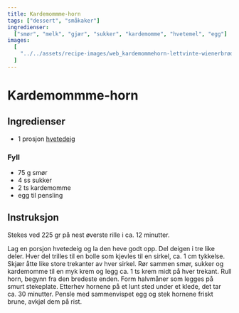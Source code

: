 ```yaml
---
title: Kardemommme-horn
tags: ["dessert", "småkaker"]
ingredienser:
  ["smør", "melk", "gjær", "sukker", "kardemomme", "hvetemel", "egg"]
images:
  [
    "../../assets/recipe-images/web_kardemommehorn-lettvinte-wienerbrød-mandelknytter.jpg",
  ]
---
```


# Kardemommme-horn

## Ingredienser

- 1 prosjon [hvetedeig](./hvetedeig)

### Fyll

- 75 g smør
- 4 ss sukker
- 2 ts kardemomme
- egg til pensling

## Instruksjon

Stekes ved 225 gr på nest øverste rille i ca. 12 minutter.

Lag en porsjon hvetedeig og la den heve godt opp. Del deigen i tre like deler. Hver del trilles til en bolle som kjevles til en sirkel, ca. 1 cm tykkelse. Skjær åtte like store trekanter av hver sirkel. Rør sammen smør, sukker og kardemomme til en myk krem og legg ca. 1 ts krem midt på hver trekant. Rull horn, begynn fra den bredeste enden. Form halvmåner som legges på smurt stekeplate. Etterhev hornene på et lunt sted under et klede, det tar ca. 30 minutter. Pensle med sammenvispet egg og stek hornene friskt brune, avkjøl dem på rist.
